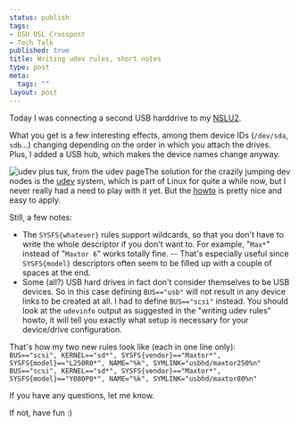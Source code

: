 ```yaml
--- 
status: publish
tags: 
- OSU OSL Crosspost
- Tech Talk
published: true
title: Writing udev rules, short notes
type: post
meta: 
  tags: ""
layout: post
---
```

Today I was connecting a second USB harddrive to my <a href="http://fredericiana.com/2005/12/16/nslu2-linux-usb-harddrive-spindown/">NSLU2</a>.

What you get is a few interesting effects, among them device IDs (<code>/dev/sda</code>, <code>sdb</code>...) changing depending on the order in which you attach the drives. Plus, I added a USB hub, which makes the device names change anyway.

<img id="image57" src="http://fredericiana.com/wp-content/uploads/2006/03/udev-tux.thumbnail.png" alt="udev plus tux, from the udev page" class="alignright" />The solution for the crazily jumping dev nodes is the <a href="http://www.kernel.org/pub/linux/utils/kernel/hotplug/udev.html">udev</a> system, which is part of Linux for quite a while now, but I never really had a need to play with it yet. But the <a href="http://www.reactivated.net/writing_udev_rules.html">howto</a> is pretty nice and easy to apply.

Still, a few notes:

<ul>
	<li>The <code>SYSFS{whatever}</code> rules support wildcards, so that you don't have to write the whole descriptor if you don't want to. For example, "<code>Max*</code>" instead of "<code>Maxtor 6</code>" works totally fine. -- That's especially useful since <code>SYSFS{model}</code> descriptors often seem to be filled up with a couple of spaces at the end.</li>
	<li>Some (all?) USB hard drives in fact don't consider themselves to be USB devices. So in this case defining <code>BUS=="usb"</code> will not result in any device links to be created at all. I had to define <code>BUS=="scsi"</code> instead. You should look at the <code>udevinfo</code> output as suggested in the "writing udev rules" howto, it will tell you exactly what setup is necessary for your device/drive configuration.</li>
</ul>

That's how my two new rules look like (each in one line only):
<code>
BUS=="scsi", KERNEL=="sd*", SYSFS{vendor}=="Maxtor*", SYSFS{model}=="L250R0*", NAME="%k", SYMLINK="usbhd/maxtor250%n"
BUS=="scsi", KERNEL=="sd*", SYSFS{vendor}=="Maxtor*", SYSFS{model}=="Y080P0*", NAME="%k", SYMLINK="usbhd/maxtor80%n"
</code>

If you have any questions, let me know.

If not, have fun :)
